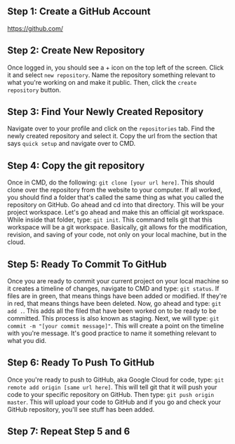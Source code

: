 ## Step 1: Create a GitHub Account
https://github.com/

## Step 2: Create New Repository
Once logged in, you should see a + icon on the top left of the screen. Click it and select `new repository`. Name the repository something relevant to what you're working on and make it public. Then, click the `create repository` button.

## Step 3: Find Your Newly Created Repository
Navigate over to your profile and click on the `repositories` tab. Find the newly created repository and select it. Copy the url from the section that says `quick setup` and navigate over to CMD.

## Step 4: Copy the git repository
Once in CMD, do the following:  `git clone [your url here]`. This should clone over the repository from the website to your computer. If all worked, you should find a folder that's called the same thing as what you called the repository on GitHub. Go ahead and cd into that directory. This will be your project workspace. Let's go ahead and make this an official git workspace. While inside that folder, type: `git init`. This command tells git that this workspace will be a git workspace. Basically, git allows for the modification, revision, and saving of your code, not only on your local machine, but in the cloud.

## Step 5: Ready To Commit To GitHub
Once you are ready to commit your current project on your local machine so it creates a timeline of changes, navigate to CMD and type: `git status`. If files are in green, that means things have been added or modified. If they're in red, that means things have been deleted. Now, go ahead and type: `git add .`. This adds all the filed that have been worked on to be ready to be committed. This process is also known as staging. Next, we will type: `git commit -m "[your commit message]"`. This will create a point on the timeline with you're message. It's good practice to name it something relevant to what you did.

## Step 6: Ready To Push To GitHub
Once you're ready to push to GitHub, aka Google Cloud for code, type: `git remote add origin [same url here]`. This will tell git that it will push your code to your specific repository on GitHub. Then type: `git push origin master`. This will upload your code to GitHub and if you go and check your GitHub repository, you'll see stuff has been added.

## Step 7: Repeat Step 5 and 6
